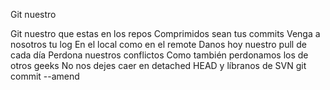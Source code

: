 Git nuestro

Git nuestro que estas en los repos
Comprimidos sean tus commits
Venga a nosotros tu log
En el local como en el remote
Danos hoy nuestro pull de cada día
Perdona nuestros conflictos
Como también perdonamos los de otros geeks
No nos dejes caer en detached HEAD
y líbranos de SVN
git commit --amend